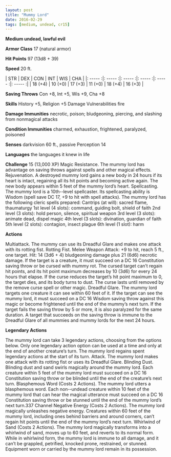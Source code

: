 ```yaml
---
layout: post
title: "Mummy Lord"
date: 2016-02-29
tags: [medium, undead, cr15]
---
```


**Medium undead, lawful evil**

**Armor Class** 17 (natural armor)

**Hit Points** 97 (13d8 + 39)

**Speed** 20 ft.

|   STR   |   DEX   |   CON   |   INT   |   WIS   |   CHA   |
|: ----- :|: ----- :|: ----- :|: ----- :|: ----- :|: ----- :|
| 18 (+4) | 10 (+0) | 17 (+3) | 11 (+0) | 18 (+4) | 16 (+3) |

**Saving Throws** Con +8, Int +5, Wis +9, Cha +8 

**Skills** History +5, Religion +5 Damage Vulnerabilities fire 

**Damage Immunities** necrotic, poison; bludgeoning, piercing, and slashing from nonmagical attacks 

**Condition Immunities** charmed, exhaustion, frightened, paralyzed, poisoned 

**Senses** darkvision 60 ft., passive Perception 14 

**Languages** the languages it knew in life 

**Challenge** 15 (13,000 XP) Magic Resistance. The mummy lord has advantage on saving throws against spells and other magical effects. Rejuvenation. A destroyed mummy lord gains a new body in 24 hours if its heart is intact, regaining all its hit points and becoming active again. The new body appears within 5 feet of the mummy lord’s heart. Spellcasting. The mummy lord is a 10th-­‐level spellcaster. Its spellcasting ability is Wisdom (spell save DC 17, +9 to hit with spell attacks). The mummy lord has the following cleric spells prepared: Cantrips (at will): sacred flame, thaumaturgy 1st level (4 slots): command, guiding bolt, shield of faith 2nd level (3 slots): hold person, silence, spiritual weapon 3rd level (3 slots): animate dead, dispel magic 4th level (3 slots): divination, guardian of faith 5th level (2 slots): contagion, insect plague 6th level (1 slot): harm 

**Actions** 

Multiattack. The mummy can use its Dreadful Glare and makes one attack with its rotting fist. Rotting Fist. Melee Weapon Attack: +9 to hit, reach 5 ft., one target. Hit: 14 (3d6 + 4) bludgeoning damage plus 21 (6d6) necrotic damage. If the target is a creature, it must succeed on a DC 16 Constitution saving throw or be cursed with mummy rot. The cursed target can’t regain hit points, and its hit point maximum decreases by 10 (3d6) for every 24 hours that elapse. If the curse reduces the target’s hit point maximum to 0, the target dies, and its body turns to dust. The curse lasts until removed by the remove curse spell or other magic. Dreadful Glare. The mummy lord targets one creature it can see within 60 feet of it. If the target can see the mummy lord, it must succeed on a DC 16 Wisdom saving throw against this magic or become frightened until the end of the mummy’s next turn. If the target fails the saving throw by 5 or more, it is also paralyzed for the same duration. A target that succeeds on the saving throw is immune to the Dreadful Glare of all mummies and mummy lords for the next 24 hours. 

**Legendary Actions** 

The mummy lord can take 3 legendary actions, choosing from the options below. Only one legendary action option can be used at a time and only at the end of another creature’s turn. The mummy lord regains spent legendary actions at the start of its turn. Attack. The mummy lord makes one attack with its rotting fist or uses its Dreadful Glare. Blinding Dust. Blinding dust and sand swirls magically around the mummy lord. Each creature within 5 feet of the mummy lord must succeed on a DC 16 Constitution saving throw or be blinded until the end of the creature’s next turn. Blasphemous Word (Costs 2 Actions). The mummy lord utters a blasphemous word. Each non-­‐undead creature within 10 feet of the mummy lord that can hear the magical utterance must succeed on a DC 16 Constitution saving throw or be stunned until the end of the mummy lord’s next turn.337 Channel Negative Energy (Costs 2 Actions). The mummy lord magically unleashes negative energy. Creatures within 60 feet of the mummy lord, including ones behind barriers and around corners, can’t regain hit points until the end of the mummy lord’s next turn. Whirlwind of Sand (Costs 2 Actions). The mummy lord magically transforms into a whirlwind of sand, moves up to 60 feet, and reverts to its normal form. While in whirlwind form, the mummy lord is immune to all damage, and it can’t be grappled, petrified, knocked prone, restrained, or stunned. Equipment worn or carried by the mummy lord remain in its possession.
